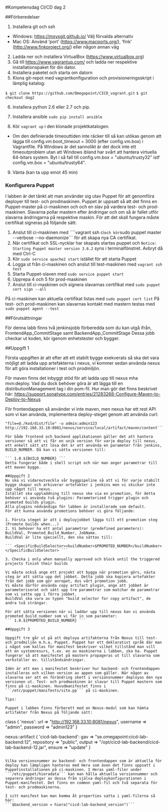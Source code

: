﻿#Kompetensdag CI/CD dag 2

##Förberedelser

1. Installera git och ssh
 - Windows: https://msysgit.github.io/ Välj förvalda alternativ
 - Mac OS: Använd ‘port’ (https://www.macports.org/), ‘fink’ (http://www.finkproject.org/) eller någon annan väg
2. Ladda ner och installera VirtualBox (https://www.virtualbox.org)
3. Gå till https://www.vagrantup.com/ och ladda ner respektive installationspaket för din dator.
4. Installera paketet och starta om datorn
5. Klona git-repot med vagrantkonfiguration och provisioneringsskript i lämplig katalog:

```$ git clone https://github.com/Omegapoint/CICD_vagrant.git```
```$ git checkout dag2```

6. Installera python 2.6 eller 2.7 och pip.
7. Installera ansible
   ```sudo pip install ansible```

8. Kör ```vagrant up``` i den klonade projektkatalogen. 
 - Om den definierade timeouttiden inte räcker till så kan utökas genom att lägga till config.vm.boot_timeout = 3000 (efter config.vm.box) i Vagrantfile. På Windows är det sannolikt är det dock inte ett timeoutproblem utan att Windows ibland har svårt att hantera virtuella 64-bitars system. Byt i så fall till config.vm.box = "ubuntu/trusty32" istf config.vm.box = "ubuntu/trusty64".
9. Vänta (kan ta upp emot 45 min)

### Konfigurera Puppet

I labben är det tänkt att man använder sig utav Puppet för att genomföra deployer till test- och prodmaskinen. Puppet är uppsatt så att det finns en Puppet-master på ci-maskinen och och en slav på vardera test- och prod-maskinen. Slavarna pollar mastern efter ändringar och om så är fallet utför slavarna ändringarna på respektive maskin. För att det skall fungera måste certifikat signeras på följande sätt:

1. Anslut till ci-maskinen med ````vagrant ssh ci``` och kör ```sudo puppet master --verbose --no-daemonize``` för att skapa nya CA certifikat.
2. När certifikat och SSL-nycklar har skapats startas puppet och ```Notice: Starting Puppet master version 3.6.2``` syns i terminalfönstret. Avbryt då med Ctrl-C
3. Kör ```sudo service apache2 start``` istället för att starta Puppet
4. Logga ut från ci-maskinen och anslut till test-maskinen med ```vagrant ssh test```
5. Starta Puppet-slaven med ```sudo service puppet start```
6. Upprepa 4 och 5 för prod-maskinen
7. Anslut till ci-maskinen och signera slavarnas certifikat med ```sudo puppet cert sign --all```

På ci-maskinen kan aktuella certifikat listas med ```sudo puppet cert list```
På test- och prod-maskinen kan slavarnas kontakt med mastern testas med ```sudo puppet agent --test```

##Förutsättningar

För denna labb finns två jenkinsjobb förberedda som du kan utgå ifrån, FrontendApp_CommitStage samt BackendApp_CommitStage
Dessa jobb checkar ut koden, kör igenom enhetstester och bygger.

##Uppgift 1

Första uppgiften är att efter att ett stabilt bygge exekverats så ska det vara möjligt att ladda upp artefakterna i nexus,
vi kommer sedan använda nexus för att göra installationer i test och prodmiljön.

För maven finns det inbyggt stöd för att ladda upp till nexus mha mvn:deploy. Vad du dock behöver göra är att lägga till en distributionManagement tag i din pom-fil.
Hur man gör det finns beskrivet här:
https://support.sonatype.com/entries/21283268-Configure-Maven-to-Deploy-to-Nexus

För frontendappen så använder vi inte maven, men nexus har ett rest API som vi kan använda, implementera deploy-steget genom att använda curl:
```curl -v -F "r=releases" -F "g=application" -F "a=applicationName" -F "v="x.y.z" -F "p=tar.gz" -F 
"file=@./kod/dist/file" -u admin:admin123 http://192.168.33.10:8081/nexus/service/local/artifact/maven/content```

För både frontend och backend applikationen gäller det att hantera versioner så att vi får en unik version för varje deploy till nexus,
ett enkelt sätt att lösa det är att använda en parameter från jenkins, BUILD_NUMBER. Då kan vi sätta versionen till:

``` 1.0.${BUILD_NUMBER} ```
Detta fungerar både i shell script och när man anger parametrar till ett maven bygge.

##Uppgift 2
Nu ska vi vidareutveckla vår byggpipeline så att vi för varje stabilt bygge skapar och arkiverar artefakter i jenkins men vi skickar inte upp något till nexus.
Istället ska uppladdning till nexus ske via en promotion, för detta behöver vi använda två plugins: Parameterized trigger plugin och promoted builds plugin.
Alla plugins nödvändiga för labben är installerade som default.
För att kunna använda promotions behöver vi göra följande:

1. Första steget är att i deployjobbet lägga till ett promotion steg (Promote builds when...)
2. Vi behöver ha ett antal parametrar (predefined parameters): BuildVal, Promoted_Build_Number, JobName. 
BuildVal är lite speciellt, den ska sättas till:

``` <SpecificBuildSelector><buildNumber>$PROMOTED_NUMBER</buildNumber></SpecificBuildSelector> ```

3. Checka i only when manually approved och block until the triggered projects finish their builds

Vi måste också ange ett projekt att bygga när promotion görs, nästa steg är att sätta upp det jobbet. Detta jobb ska kopiera artefakter från det jobb som gör anropet, dvs vårt promotion jobb.
Vi måste därför använda copy artifact plugin, ange att jobbet är parameteriserat och sätt upp tre parametrar som matchar de parametrar som vi satte upp i förra jobbet. 
BuildVal ska vara av typen "build selector for copy artifact", de andra två strängar.

För att sätta versionen när vi laddar upp till nexus kan vi använda promoted_build_number som vi får in som parameter:
``` 1.0.${PROMOTED_BUILD_NUMBER} ```

##Uppgift 3

Uppgift tre går ut på att deploya artifakterna från Nexus till test- och prodmiljön m.h.a. Puppet. Puppet har ett deklarativt språk där man i något som kallas för manifest beskriver vilket tillstånd man vill att en systemresurs, t.ex. en av maskinerna i labben, ska ha. Puppet fungerar så att manifestet på mastern propageras ut till slavarna som verkställer ev. tillståndsändringar. 

Idén är att man i manifestet beskriver hur backend- och frontendappen installeras och vilken version av appen som gäller. När någon av slavarna ser att en förändring skett i versionsnummer deployas den nya versionen ut. Test- och prodmaskinen är slavar till Puppet mastern som finns på ci-maskinen. Huvudmanifestet finns i ```/etc/puppet/manifests/site.pp``` på ci-maskinen.

Tips:

Puppet i labben finns förberett med en Nexus-modul som kan hämta artifakter från Nexus på följande sätt:

```
class { 'nexus':
  url      => "http://192.168.33.10:8081/nexus",
  username => "admin",
  password => “admin123”
}

nexus::artifact { 'cicd-lab-backend':
  gav        => "se.omegapoint:cicd-lab-backend:12",
  repository => "public",
  output     => "/opt/cicd-lab-backend/cicd-lab-backend-12.jar",
  ensure     => "update"
}
```

Vilka versionsnummer av backend- och frontendappen som är aktuella för deploy kan lämpligen hanteras med Hera som även det finns uppsatt i Puppetinstallationen på ci-maskinen. I Heras yaml-filer under ```/etc/puppet/hieradata``` kan man hålla aktuella versionnummer och separera ändringar av dessa från själva deploykonfigurationen i Puppet-manifestet. Det finns en common yaml-fil och två separata för test- och prodmaskinerna.

I sitt manifest kan man komma åt properties satta i yaml-filerna så här: 
```$backend_version = hiera("cicd-lab-backend_version")```